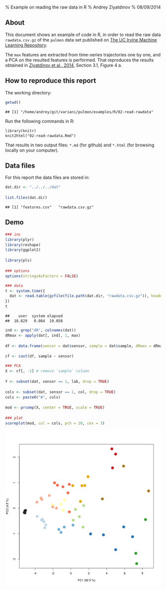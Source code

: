 % Example on reading the raw data in R
% Andrey Ziyatdinov
% 08/09/2014



## About

This document shows an example of code in R,
in order to read the raw data `rawdata.csv.gz` of the `pulmon` data set published on 
[The UC Irvine Machine Learning Repository](http://archive.ics.uci.edu/ml/).

The `max` features are extracted from time-series trajectories one by one,
and a PCA on the resulted features is performed.
That reproduces the results obtained in [Ziyatdinov et al., 2014](http://www.journals.elsevier.com/sensors-and-actuators-b-chemical/),
Section 3.1, Figure 4 a.

## How to reproduce this report

The working directory:

```r
getwd()
```

```
## [1] "/home/andrey/git/variani/pulmon/examples/R/02-read-rawdata"
```

Run the following commands in R:

```
library(knitr)
knit2html("02-read-rawdata.Rmd")
```

That results in two output files: `*.md` (for github) and `*.html` (for browsing locally on your computer).

## Data files

For this report the data files are stored in:


```r
dat.dir <- "../../../dat"

list.files(dat.dir)
```

```
## [1] "features.csv"   "rawdata.csv.gz"
```

## Demo


```r
### inc
library(plyr)
library(reshape)
library(ggplot2)

library(pls)

### options
options(stringsAsFactors = FALSE)
```


```r
### data
t <- system.time({
  dat <- read.table(gzfile(file.path(dat.dir, "rawdata.csv.gz")), header = TRUE, sep = ",")
})
t
```

```
##    user  system elapsed 
##  18.829   0.084  19.058
```


```r
ind <- grep("dR", colnames(dat))
dRmax <- apply(dat[, ind], 1, max)

df <- data.frame(sensor = dat$sensor, sample = dat$sample, dRmax = dRmax)

cf <- cast(df, sample ~ sensor)
```


```r
### PCA
X <- cf[, -1] # remove `sample` column

Y <- subset(dat, sensor == 1, lab, drop = TRUE)

cols <- subset(dat, sensor == 1, col, drop = TRUE)
cols <- paste0("#", cols)

mod <- prcomp(X, center = TRUE, scale = TRUE)

### plot
scoreplot(mod, col = cols, pch = 20, cex = 3)
```

![](figure/pca_scores_max.png) 

